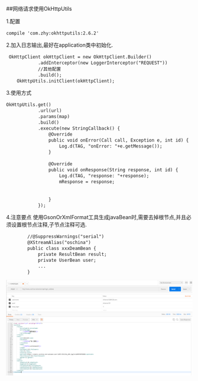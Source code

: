 ##网络请求使用OkHttpUtils



1.配置

	compile 'com.zhy:okhttputils:2.6.2'
 
2.加入日志输出,最好在application类中初始化.

	 OkHttpClient okHttpClient = new OkHttpClient.Builder()
                .addInterceptor(new LoggerInterceptor("REQUEST"))
                //其他配置
                .build();
        OkHttpUtils.initClient(okHttpClient);
3.使用方式

	OkHttpUtils.get()
                .url(url)
                .params(map)
                .build()
                .execute(new StringCallback() {
                    @Override
                    public void onError(Call call, Exception e, int id) {
                        Log.d(TAG, "onError: "+e.getMessage());
                    }

                    @Override
                    public void onResponse(String response, int id) {
                        Log.d(TAG, "response: "+response);
                        mResponse = response;


                    }
                });
4.注意要点
使用GsonOrXmlFormat工具生成javaBean时,需要去掉根节点,并且必须设置根节点注释,子节点注释可选.

			//@SuppressWarnings("serial")
			@XStreamAlias("oschina")
			public class xxxDeamBean {
				private ResultBean result;    
	       		private UserBean user;
				...
			}


![](img/xml.png)
